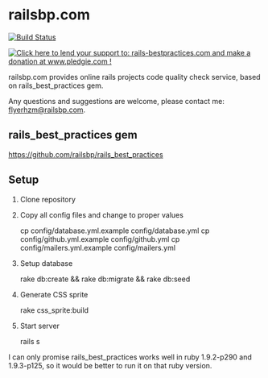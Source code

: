 # railsbp.com

[![Build Status](https://secure.travis-ci.org/railsbp/railsbp.com.png)](http://travis-ci.org/railsbp/railsbp.com)

[![Click here to lend your support to: rails-bestpractices.com and make a donation at www.pledgie.com !](http://www.pledgie.com/campaigns/12057.png)](http://www.pledgie.com/campaigns/12057)

railsbp.com provides online rails projects code quality check service,
based on rails_best_practices gem.

Any questions and suggestions are welcome, please contact me: flyerhzm@railsbp.com.

## rails_best_practices gem

<https://github.com/railsbp/rails_best_practices>

## Setup

1.  Clone repository
2.  Copy all config files and change to proper values

    cp config/database.yml.example config/database.yml
    cp config/github.yml.example config/github.yml
    cp config/mailers.yml.example config/mailers.yml

3. Setup database

    rake db:create && rake db:migrate && rake db:seed

4. Generate CSS sprite


    rake css_sprite:build

5. Start server


    rails s


I can only promise rails_best_practices works well in ruby
1.9.2-p290 and 1.9.3-p125, so it would be better to run it on that ruby version.
